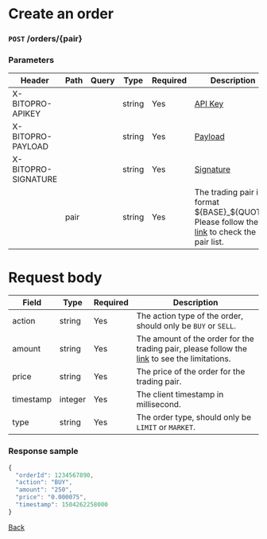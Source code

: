 # Create an order

### `POST` /orders/{pair}

### Parameters

| Header              | Path | Query | Type   | Required | Description                                                                                                                 | Default | Range | Example  |
| ------------------- | ---- | ----- | ------ | -------- | --------------------------------------------------------------------------------------------------------------------------- | ------- | ----- | -------- |
| X-BITOPRO-APIKEY    |      |       | string | Yes      | [API Key](../authentication.md#api-key)                                                                                     |         |       |          |
| X-BITOPRO-PAYLOAD   |      |       | string | Yes      | [Payload](../authentication.md#payload)                                                                                     |         |       |          |
| X-BITOPRO-SIGNATURE |      |       | string | Yes      | [Signature](../authentication.md#signature)                                                                                 |         |       |          |
|                     | pair |       | string | Yes      | The trading pair in format ${BASE}_${QUOTE}, Please follow the [link](https://www.bitopro.com/fees) to check the pair list. |         |       | bito_eth |

# Request body

| Field     | Type    | Required | Description                                                                                                                  |
| --------- | ------- | -------- | ---------------------------------------------------------------------------------------------------------------------------- |
| action    | string  | Yes      | The action type of the order, should only be `BUY` or `SELL`.                                                                |
| amount    | string  | Yes      | The amount of the order for the trading pair, please follow the [link](https://www.bitopro.com/fees) to see the limitations. |
| price     | string  | Yes      | The price of the order for the trading pair.                                                                                 |
| timestamp | integer | Yes      | The client timestamp in millisecond.                                                                                         |
| type      | string  | Yes      | The order type, should only be `LIMIT` or `MARKET`.                                                                          |

### Response sample

```js
{
  "orderId": 1234567890,
  "action": "BUY",
  "amount": "250",
  "price": "0.000075",
  "timestamp": 1504262258000
}
```

[Back](../rest.md)